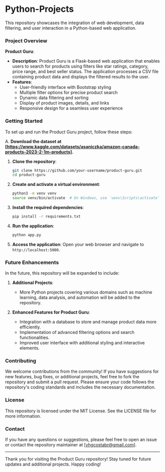 # Python-Projects
This repository showcases the integration of web development, data filtering, and user interaction in a Python-based web application.

### Project Overview

**Product Guru**:
- **Description**: Product Guru is a Flask-based web application that enables users to search for products using filters like star ratings, category, price range, and best seller status. The application processes a CSV file containing product data and displays the filtered results to the user.
- **Features**:
  - User-friendly interface with Bootstrap styling
  - Multiple filter options for precise product search
  - Dynamic data filtering and sorting
  - Display of product images, details, and links
  - Responsive design for a seamless user experience

### Getting Started

To set up and run the Product Guru project, follow these steps:

A. **Download the dataset at [https://www.kaggle.com/datasets/asaniczka/amazon-canada-products-2023-2-1m-products].**

1. **Clone the repository**:
   ```bash
   git clone https://github.com/your-username/product-guru.git
   cd product-guru
   ```

2. **Create and activate a virtual environment**:
   ```bash
   python3 -m venv venv
   source venv/bin/activate  # On Windows, use `venv\Scripts\activate`
   ```

3. **Install the required dependencies**:
   ```bash
   pip install -r requirements.txt
   ```

4. **Run the application**:
   ```bash
   python app.py
   ```

5. **Access the application**:
   Open your web browser and navigate to `http://localhost:5000`.

### Future Enhancements

In the future, this repository will be expanded to include:

1. **Additional Projects**:
   - More Python projects covering various domains such as machine learning, data analysis, and automation will be added to the repository.

2. **Enhanced Features for Product Guru**:
   - Integration with a database to store and manage product data more efficiently.
   - Implementation of advanced filtering options and search functionalities.
   - Improved user interface with additional styling and interactive elements.

### Contributing

We welcome contributions from the community! If you have suggestions for new features, bug fixes, or additional projects, feel free to fork the repository and submit a pull request. Please ensure your code follows the repository's coding standards and includes the necessary documentation.

### License

This repository is licensed under the MIT License. See the LICENSE file for more information.

### Contact

If you have any questions or suggestions, please feel free to open an issue or contact the repository maintainer at [vhgcostabr@gmail.com].

---

Thank you for visiting the Product Guru repository! Stay tuned for future updates and additional projects. Happy coding!

